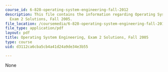 ```yaml
---
course_id: 6-828-operating-system-engineering-fall-2012
description: This file contains the information regarding Operating System Engineering,
  Exam 2 Solutions, Fall 2005.
file_location: /coursemedia/6-828-operating-system-engineering-fall-2012/d3112ca6cba5cb4a41d24a9de34e3b55_MIT6_828F12_q05_2_sol.pdf
file_type: application/pdf
layout: pdf
title: Operating System Engineering, Exam 2 Solutions, Fall 2005
type: course
uid: d3112ca6cba5cb4a41d24a9de34e3b55

---
```

None